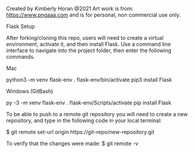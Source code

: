 Created by Kimberly Horan @2021
Art work is from: https://www.pngaaa.com and is for personal, non commercial use only.


Flask Setup

After forking/cloning this repo, users will need to create a virtual environment, activate it, and then install Flask. Use a command line interface to navigate into the project folder, then enter the following commands.

Mac

python3 -m venv flask-env
. flask-env/bin/activate
pip3 install Flask



Windows (GitBash)

py -3 -m venv flask-env
. flask-env/Scripts/activate
pip install Flask


To be able to push to a remote git repository you will need to create a new repository, and type in the following code in your local terminal:

$ git remote set-url origin https://git-repo/new-repository.git


To verify that the changes were made: $ git remote -v